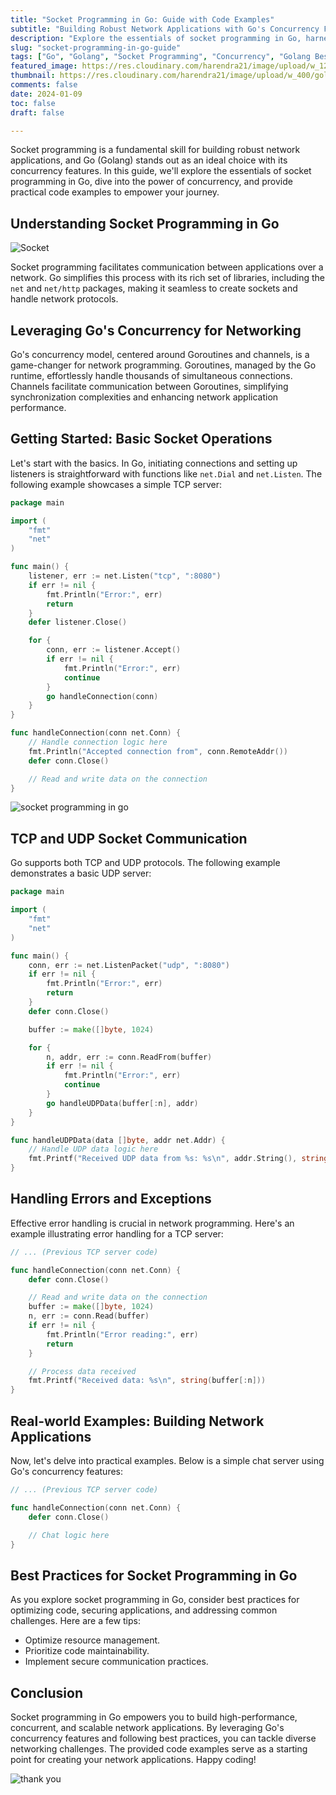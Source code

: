 ```yaml
---
title: "Socket Programming in Go: Guide with Code Examples"
subtitle: "Building Robust Network Applications with Go's Concurrency Features"
description: "Explore the essentials of socket programming in Go, harness the power of concurrency, and gain practical insights through code examples. This comprehensive guide covers TCP and UDP communication, error handling, real-world examples like a chat server, and best practices for optimal performance and security."
slug: "socket-programming-in-go-guide"
tags: ["Go", "Golang", "Socket Programming", "Concurrency", "Golang Best Practices"]
featured_image: https://res.cloudinary.com/harendra21/image/upload/w_1200/golangwithexample/Copy-of-Maximal-FLow_eejupx.png
thumbnail: https://res.cloudinary.com/harendra21/image/upload/w_400/golangwithexample/Copy-of-Maximal-FLow_eejupx.png
comments: false
date: 2024-01-09
toc: false
draft: false

---
```


Socket programming is a fundamental skill for building robust network applications, and Go (Golang) stands out as an ideal choice with its concurrency features. In this guide, we'll explore the essentials of socket programming in Go, dive into the power of concurrency, and provide practical code examples to empower your journey.

## Understanding Socket Programming in Go

![Socket](https://res.cloudinary.com/harendra21/image/upload/v1704300609/golangwithexample/Socket-Programming_Logistic-Infotech-Pvt-Ltd-1_eafdhl.png)

Socket programming facilitates communication between applications over a network. Go simplifies this process with its rich set of libraries, including the `net` and `net/http` packages, making it seamless to create sockets and handle network protocols.

## Leveraging Go's Concurrency for Networking

Go's concurrency model, centered around Goroutines and channels, is a game-changer for network programming. Goroutines, managed by the Go runtime, effortlessly handle thousands of simultaneous connections. Channels facilitate communication between Goroutines, simplifying synchronization complexities and enhancing network application performance.

## Getting Started: Basic Socket Operations

Let's start with the basics. In Go, initiating connections and setting up listeners is straightforward with functions like `net.Dial` and `net.Listen`. The following example showcases a simple TCP server:

```go
package main

import (
	"fmt"
	"net"
)

func main() {
	listener, err := net.Listen("tcp", ":8080")
	if err != nil {
		fmt.Println("Error:", err)
		return
	}
	defer listener.Close()

	for {
		conn, err := listener.Accept()
		if err != nil {
			fmt.Println("Error:", err)
			continue
		}
		go handleConnection(conn)
	}
}

func handleConnection(conn net.Conn) {
	// Handle connection logic here
	fmt.Println("Accepted connection from", conn.RemoteAddr())
	defer conn.Close()

	// Read and write data on the connection
}
```

![socket programming in go](https://res.cloudinary.com/harendra21/image/upload/v1704300445/golangwithexample/1_DOHu34oVdTXDgHCEJtLKdA_z8dhbp.webp)

## TCP and UDP Socket Communication

Go supports both TCP and UDP protocols. The following example demonstrates a basic UDP server:

```go
package main

import (
	"fmt"
	"net"
)

func main() {
	conn, err := net.ListenPacket("udp", ":8080")
	if err != nil {
		fmt.Println("Error:", err)
		return
	}
	defer conn.Close()

	buffer := make([]byte, 1024)

	for {
		n, addr, err := conn.ReadFrom(buffer)
		if err != nil {
			fmt.Println("Error:", err)
			continue
		}
		go handleUDPData(buffer[:n], addr)
	}
}

func handleUDPData(data []byte, addr net.Addr) {
	// Handle UDP data logic here
	fmt.Printf("Received UDP data from %s: %s\n", addr.String(), string(data))
}
```

## Handling Errors and Exceptions

Effective error handling is crucial in network programming. Here's an example illustrating error handling for a TCP server:

```go
// ... (Previous TCP server code)

func handleConnection(conn net.Conn) {
	defer conn.Close()

	// Read and write data on the connection
	buffer := make([]byte, 1024)
	n, err := conn.Read(buffer)
	if err != nil {
		fmt.Println("Error reading:", err)
		return
	}

	// Process data received
	fmt.Printf("Received data: %s\n", string(buffer[:n]))
}
```

## Real-world Examples: Building Network Applications

Now, let's delve into practical examples. Below is a simple chat server using Go's concurrency features:

```go
// ... (Previous TCP server code)

func handleConnection(conn net.Conn) {
	defer conn.Close()

	// Chat logic here
}
```

## Best Practices for Socket Programming in Go

As you explore socket programming in Go, consider best practices for optimizing code, securing applications, and addressing common challenges. Here are a few tips:

- Optimize resource management.
- Prioritize code maintainability.
- Implement secure communication practices.

## Conclusion

Socket programming in Go empowers you to build high-performance, concurrent, and scalable network applications. By leveraging Go's concurrency features and following best practices, you can tackle diverse networking challenges. The provided code examples serve as a starting point for creating your network applications. Happy coding!


![thank you](https://res.cloudinary.com/harendra21/image/upload/w_500/golangwithexample/blog-2020-04-07-how_to_say_thank_you_in_business_i69dkn.png)